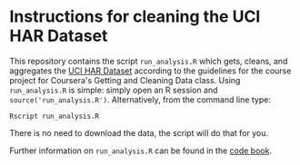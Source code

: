 # Instructions for cleaning the UCI HAR Dataset

This repository contains the script `run_analysis.R` which gets, cleans, and aggregates the [UCI HAR Dataset](https://d396qusza40orc.cloudfront.net/getdata%2Fprojectfiles%2FUCI%20HAR%20Dataset.zip) according to the guidelines for the course project for Coursera's Getting and Cleaning Data class. Using `run_analysis.R` is simple: simply open an R session and `source('run_analysis.R')`. Alternatively, from the command line type:

```
Rscript run_analysis.R
```

There is no need to download the data, the script will do that for you.

Further information on `run_analysis.R` can be found in the [code book](https://github.com/jhsdatascience/gettingcleaningdataproject/blob/master/CodeBook.md).